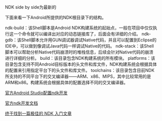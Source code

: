 NDK side by side为最新的

下面来看一下Android所提供的NDK根目录下的结构。

ndk-build：该Shell脚本是Android NDK构建系统的起始点，一般在项目中仅仅执行这一个命令就可以编译出对应的动态链接库了，后面会有详细的介绍。
ndk-gdb：该Shell脚本允许用GUN调试器调试Native代码，并且可以配置到Eclipse的IDE中，可以做到像调试Java代码一样调试Native的代码。
ndk-stack：该Shell脚本可以帮助分析Native代码崩溃时的堆栈信息，后续会针对Native代码的崩溃进行详细的分析。
build：该目录包含NDK构建系统的所有模块。
platforms：该目录包含支持不同Android目标版本的头文件和库文件，NDK构建系统会根据具体的配置来引用指定平台下的头文件和库文件。
toolchains：该目录包含目前NDK所支持的不同平台下的交叉编译器——ARM、x86、MIPS，其中比较常用的是ARM和x86。构建系统会根据具体的配置选择不同的交叉编译器。


[官方Android Studio配置ndk开发](https://developer.android.google.cn/studio/projects/add-native-code)

[官方ndk开发文档](https://developer.android.google.cn/ndk/guides/concepts)

[终于找到一篇极佳的 NDK 入门文章](https://mp.weixin.qq.com/s/Pg4pKhSScK8NgtT2RDw2uQ)